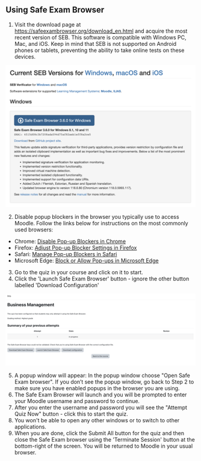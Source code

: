 
<h2>Using Safe Exam Browser</h2>

01. Visit the download page at https://safeexambrowser.org/download_en.html and acquire the most recent version of SEB. This software is compatible with Windows PC, Mac, and iOS. Keep in mind that SEB is not supported on Android phones or tablets, preventing the ability to take online tests on these devices.
 <img src="https://github.com/LEARN-LK/lms/blob/master/img/118-SEB%20Version.png" alt="image" style="max-width: 100%;width: 850px;">

02.  Disable popup blockers in the browser you typically use to access  Moodle. Follow the links below for instructions on the most commonly used browsers:
  + Chrome: [Disable Pop-up Blockers in Chrome](https://support.google.com/chrome/answer/95472?co=GENIE.Platform%3DDesktop&hl=en)
  + Firefox: [Adjust Pop-up Blocker Settings in Firefox](https://support.mozilla.org/en-US/kb/pop-blocker-settings-exceptions-troubleshooting)
  + Safari: [Manage Pop-up Blockers in Safari](https://support.apple.com/en-ca/HT203987)
  + Microsoft Edge: [Block or Allow Pop-ups in Microsoft Edge](https://support.microsoft.com/en-us/microsoft-edge/block-pop-ups-in-microsoft-edge-1d8ba4f8-f385-9a0b-e944-aa47339b6bb5)

03.  Go to the quiz in your course and click on it to start.
04.  Click the 'Launch Safe Exam Browser' button - ignore the other button labelled 'Download Configuration'
 <img src="https://github.com/LEARN-LK/lms/blob/master/img/120-safe%20browser.png" alt="image" style="max-width: 100%;width: 900px;">
 
05.  A popup window will appear: In the popup window choose "Open Safe Exam browser". If you don’t see the popup window, go back to Step 2 to make sure you have enabled popups in the browser you are using.
06.   The Safe Exam Browser will launch and you will be prompted to enter your Moodle username and password to continue.
07.    After you enter the username and password you will see the "Attempt Quiz Now" button - click this to start the quiz.
08.  You won't be able to open any other windows or to switch to other applications.
09.  When you are done, click the Submit All button for the quiz and then close the Safe Exam browser using the 'Terminate Session' button at the bottom-right of the screen. You will be returned to Moodle in your usual browser.
